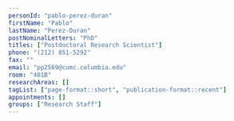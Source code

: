 ```yaml
---
personId: "pablo-perez-duran"
firstName: "Pablo"
lastName: "Perez-Duran"
postNominalLetters: "PhD"
titles: ["Postdoctoral Research Scientist"]
phone: "(212) 851-5292"
fax: ""
email: "pp2569@cumc.columbia.edu"
room: "401B"
researchAreas: []
tagList: ["page-format::short", "publication-format::recent"]
appointments: []
groups: ["Research Staff"]
---
```

